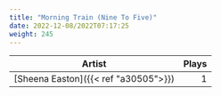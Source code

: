 ```yaml
---
title: "Morning Train (Nine To Five)"
date: 2022-12-08/2022T07:17:25
weight: 245
---
```




 Artist | Plays 
----- | -----:
[Sheena Easton]({{< ref "a30505">}}) | 1
